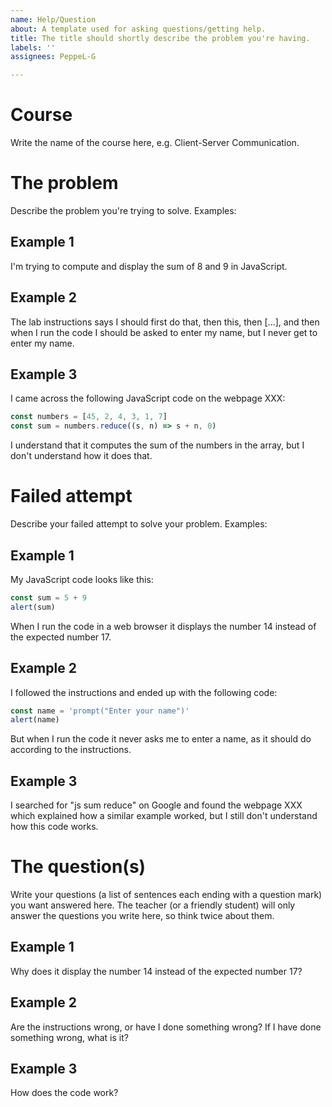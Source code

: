 ```yaml
---
name: Help/Question
about: A template used for asking questions/getting help.
title: The title should shortly describe the problem you're having.
labels: ''
assignees: PeppeL-G

---
```


# Course
Write the name of the course here, e.g. Client-Server Communication.

# The problem
Describe the problem you're trying to solve. Examples:

## Example 1
I'm trying to compute and display the sum of 8 and 9 in JavaScript.

## Example 2
The lab instructions says I should first do that, then this, then [...], and then when I run the code I should be asked to enter my name, but I never get to enter my name.

## Example 3
I came across the following JavaScript code on the webpage XXX:

```js
const numbers = [45, 2, 4, 3, 1, 7]
const sum = numbers.reduce((s, n) => s + n, 0)
```

I understand that it computes the sum of the numbers in the array, but I don't understand how it does that.

# Failed attempt
Describe your failed attempt to solve your problem. Examples:

## Example 1
My JavaScript code looks like this:

```js
const sum = 5 + 9
alert(sum)
```

When I run the code in a web browser it displays the number 14 instead of the expected number 17.

## Example 2
I followed the instructions and ended up with the following code:

```js
const name = 'prompt("Enter your name")'
alert(name)
```

But when I run the code it never asks me to enter a name, as it should do according to the instructions.

## Example 3
I searched for "js sum reduce" on Google and found the webpage XXX which explained how a similar example worked, but I still don't understand how this code works.

# The question(s)
Write your questions (a list of sentences each ending with a question mark) you want answered here. The teacher (or a friendly student) will only answer the questions you write here, so think twice about them.

## Example 1
Why does it display the number 14 instead of the expected number 17?

## Example 2
Are the instructions wrong, or have I done something wrong? If I have done something wrong, what is it?

## Example 3
How does the code work?
